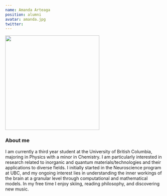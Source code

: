 ```yaml
---
name: Amanda Arteaga
position: alumni
avatar: amanda.jpg
twitter: 
---
```

<img width="300" src="{{site.baseurl}}/images/people/{{page.avatar}}" data-action="zoom">

### About me ###
I am currently a third year student at the University of British Columbia, majoring in Physics with a minor in Chemistry. I am particularly interested in research related to inorganic and quantum materials/technologies and their applications to diverse fields. I initially started in the Neuroscience program at UBC, and my ongoing interest lies in understanding the inner workings of the brain at a granular level through computational and mathematical models. In my free time I enjoy skiing, reading philosophy, and discovering new music.